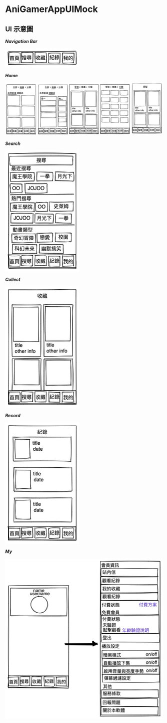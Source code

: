 # AniGamerAppUIMock

## UI 示意圖

***Navigation Bar***

![navigationBar](./docs/assets/navigationbar.png)

***Home***

![home](./docs/assets/home.png)

***Search***

![search](./docs/assets/search.png)

***Collect***

![Collect](./docs/assets/collect.png)

***Record***

![record](./docs/assets/record.png)

***My***

![My](./docs/assets/My.png)
